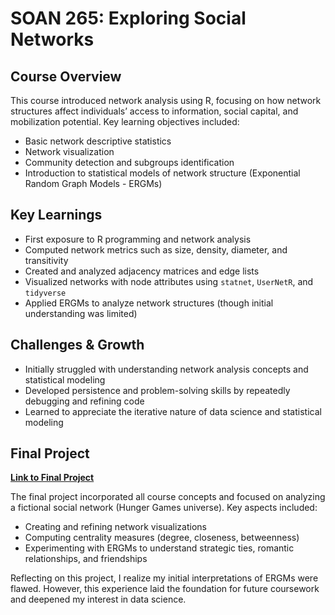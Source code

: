 # SOAN 265: Exploring Social Networks

## Course Overview
This course introduced network analysis using R, focusing on how network structures affect individuals’ access to information, social capital, and mobilization potential. Key learning objectives included:

- Basic network descriptive statistics
- Network visualization
- Community detection and subgroups identification
- Introduction to statistical models of network structure (Exponential Random Graph Models - ERGMs)

## Key Learnings
- First exposure to R programming and network analysis
- Computed network metrics such as size, density, diameter, and transitivity
- Created and analyzed adjacency matrices and edge lists
- Visualized networks with node attributes using `statnet`, `UserNetR`, and `tidyverse`
- Applied ERGMs to analyze network structures (though initial understanding was limited)

## Challenges & Growth
- Initially struggled with understanding network analysis concepts and statistical modeling
- Developed persistence and problem-solving skills by repeatedly debugging and refining code
- Learned to appreciate the iterative nature of data science and statistical modeling

## Final Project
**[Link to Final Project](projects/SOAN265.pdf)**
  
The final project incorporated all course concepts and focused on analyzing a fictional social network (Hunger Games universe). Key aspects included:
- Creating and refining network visualizations
- Computing centrality measures (degree, closeness, betweenness)
- Experimenting with ERGMs to understand strategic ties, romantic relationships, and friendships

Reflecting on this project, I realize my initial interpretations of ERGMs were flawed. However, this experience laid the foundation for future coursework and deepened my interest in data science.
